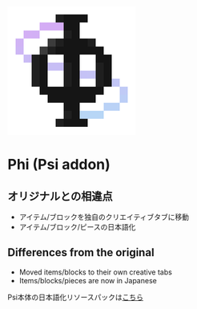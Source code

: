 ![Phi logo](src/main/resources/logo.png)
# Phi (Psi addon)
## オリジナルとの相違点
* アイテム/ブロックを独自のクリエイティブタブに移動
* アイテム/ブロック/ピースの日本語化
## Differences from the original
* Moved items/blocks to their own creative tabs
* Items/blocks/pieces are now in Japanese  
  
Psi本体の日本語化リソースパックは[こちら](https://github.com/3317/Psi-JapaneseLocalization-ResourcePack)
